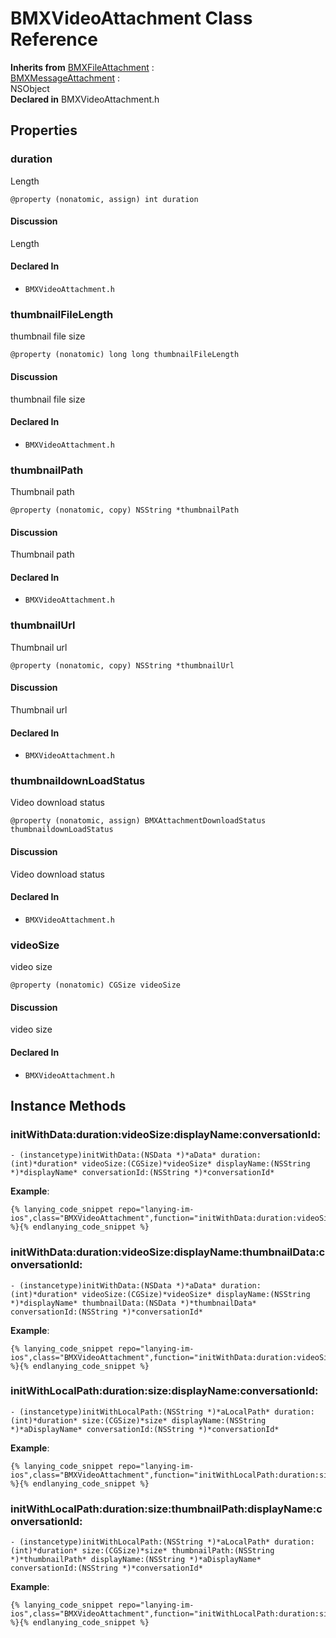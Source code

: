 # BMXVideoAttachment Class Reference

  **Inherits from** <a href="../Classes/BMXFileAttachment.md">BMXFileAttachment</a> :   
<a href="../Classes/BMXMessageAttachment.md">BMXMessageAttachment</a> :   
NSObject  
  **Declared in** BMXVideoAttachment.h  

## Properties

<a name="//api/name/duration" title="duration"></a>
### duration

Length

`@property (nonatomic, assign) int duration`

#### Discussion
Length

#### Declared In
* `BMXVideoAttachment.h`

<a name="//api/name/thumbnailFileLength" title="thumbnailFileLength"></a>
### thumbnailFileLength

thumbnail file size

`@property (nonatomic) long long thumbnailFileLength`

#### Discussion
thumbnail file size

#### Declared In
* `BMXVideoAttachment.h`

<a name="//api/name/thumbnailPath" title="thumbnailPath"></a>
### thumbnailPath

Thumbnail path

`@property (nonatomic, copy) NSString *thumbnailPath`

#### Discussion
Thumbnail path

#### Declared In
* `BMXVideoAttachment.h`

<a name="//api/name/thumbnailUrl" title="thumbnailUrl"></a>
### thumbnailUrl

Thumbnail url

`@property (nonatomic, copy) NSString *thumbnailUrl`

#### Discussion
Thumbnail url

#### Declared In
* `BMXVideoAttachment.h`

<a name="//api/name/thumbnaildownLoadStatus" title="thumbnaildownLoadStatus"></a>
### thumbnaildownLoadStatus

Video download status

`@property (nonatomic, assign) BMXAttachmentDownloadStatus thumbnaildownLoadStatus`

#### Discussion
Video download status

#### Declared In
* `BMXVideoAttachment.h`

<a name="//api/name/videoSize" title="videoSize"></a>
### videoSize

video size

`@property (nonatomic) CGSize videoSize`

#### Discussion
video size

#### Declared In
* `BMXVideoAttachment.h`

<a title="Instance Methods" name="instance_methods"></a>
## Instance Methods

<a name="//api/name/initWithData:duration:videoSize:displayName:conversationId:" title="initWithData:duration:videoSize:displayName:conversationId:"></a>
### initWithData:duration:videoSize:displayName:conversationId:

`- (instancetype)initWithData:(NSData *)*aData* duration:(int)*duration* videoSize:(CGSize)*videoSize* displayName:(NSString *)*displayName* conversationId:(NSString *)*conversationId*`

<a name="//api/name/initWithData:duration:videoSize:displayName:thumbnailData:conversationId:" title="initWithData:duration:videoSize:displayName:thumbnailData:conversationId:"></a>
**Example**:
```
{% lanying_code_snippet repo="lanying-im-ios",class="BMXVideoAttachment",function="initWithData:duration:videoSize:displayName:conversationId:" %}{% endlanying_code_snippet %}
```
### initWithData:duration:videoSize:displayName:thumbnailData:conversationId:

`- (instancetype)initWithData:(NSData *)*aData* duration:(int)*duration* videoSize:(CGSize)*videoSize* displayName:(NSString *)*displayName* thumbnailData:(NSData *)*thumbnailData* conversationId:(NSString *)*conversationId*`

<a name="//api/name/initWithLocalPath:duration:size:displayName:conversationId:" title="initWithLocalPath:duration:size:displayName:conversationId:"></a>
**Example**:
```
{% lanying_code_snippet repo="lanying-im-ios",class="BMXVideoAttachment",function="initWithData:duration:videoSize:displayName:thumbnailData:conversationId:" %}{% endlanying_code_snippet %}
```
### initWithLocalPath:duration:size:displayName:conversationId:

`- (instancetype)initWithLocalPath:(NSString *)*aLocalPath* duration:(int)*duration* size:(CGSize)*size* displayName:(NSString *)*aDisplayName* conversationId:(NSString *)*conversationId*`

<a name="//api/name/initWithLocalPath:duration:size:thumbnailPath:displayName:conversationId:" title="initWithLocalPath:duration:size:thumbnailPath:displayName:conversationId:"></a>
**Example**:
```
{% lanying_code_snippet repo="lanying-im-ios",class="BMXVideoAttachment",function="initWithLocalPath:duration:size:displayName:conversationId:" %}{% endlanying_code_snippet %}
```
### initWithLocalPath:duration:size:thumbnailPath:displayName:conversationId:

`- (instancetype)initWithLocalPath:(NSString *)*aLocalPath* duration:(int)*duration* size:(CGSize)*size* thumbnailPath:(NSString *)*thumbnailPath* displayName:(NSString *)*aDisplayName* conversationId:(NSString *)*conversationId*`

**Example**:
```
{% lanying_code_snippet repo="lanying-im-ios",class="BMXVideoAttachment",function="initWithLocalPath:duration:size:thumbnailPath:displayName:conversationId:" %}{% endlanying_code_snippet %}
```
